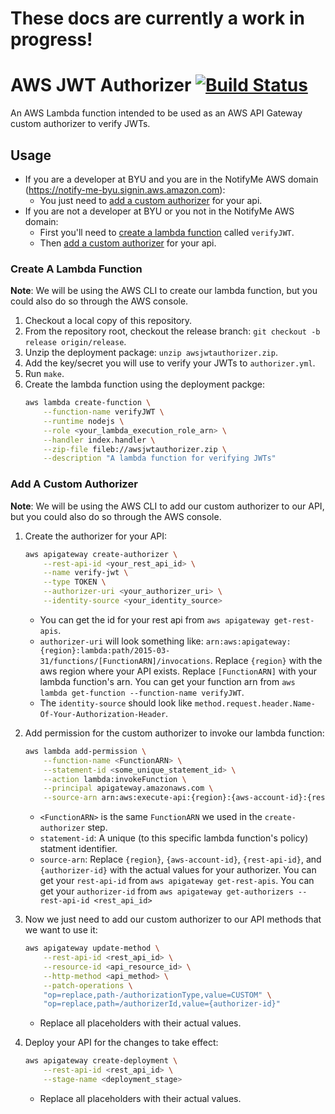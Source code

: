 # These docs are currently a work in progress!

# AWS JWT Authorizer [![Build Status](https://circleci.com/gh/byu-oit-appdev/aws-jwt-auth.svg?style=shield)](https://circleci.com/gh/byu-oit-appdev/aws-jwt-auth)

An AWS Lambda function intended to be used as an AWS API Gateway custom authorizer to verify JWTs.

## Usage

- If you are a developer at BYU and you are in the NotifyMe AWS domain (https://notify-me-byu.signin.aws.amazon.com):
    + You just need to [add a custom authorizer](#add-a-custom-authorizer) for your api.
- If you are not a developer at BYU or you not in the NotifyMe AWS domain:
    + First you'll need to [create a lambda function](#create-a-lambda-function) called `verifyJWT`.
    + Then [add a custom authorizer](#add-a-custom-authorizer) for your api.

### Create A Lambda Function

**Note**: We will be using the AWS CLI to create our lambda function, but you could also do so through the AWS console.

1. Checkout a local copy of this repository.
2. From the repository root, checkout the release branch: `git checkout -b release origin/release`.
3. Unzip the deployment package: `unzip awsjwtauthorizer.zip`.
4. Add the key/secret you will use to verify your JWTs to `authorizer.yml`.
5. Run `make`.
6. Create the lambda function using the deployment packge:
    ```bash
    aws lambda create-function \
        --function-name verifyJWT \
        --runtime nodejs \
        --role <your_lambda_execution_role_arn> \
        --handler index.handler \
        --zip-file fileb://awsjwtauthorizer.zip \
        --description "A lambda function for verifying JWTs"
    ```

### Add A Custom Authorizer

**Note**: We will be using the AWS CLI to add our custom authorizer to our API, but you could also do so through the AWS console.

1. Create the authorizer for your API:
    ```bash
    aws apigateway create-authorizer \
        --rest-api-id <your_rest_api_id> \
        --name verify-jwt \
        --type TOKEN \
        --authorizer-uri <your_authorizer_uri> \
        --identity-source <your_identity_source>
    ```

    + You can get the id for your rest api from `aws apigateway get-rest-apis`.
    + `authorizer-uri` will look something like: `arn:aws:apigateway:{region}:lambda:path/2015-03-31/functions/[FunctionARN]/invocations`. Replace `{region}` with the aws region where your API exists. Replace `[FunctionARN]` with your lambda function's arn. You can get your function arn from `aws lambda get-function --function-name verifyJWT`.
    + The `identity-source` should look like `method.request.header.Name-Of-Your-Authorization-Header`.

2. Add permission for the custom authorizer to invoke our lambda function:
    ```bash
    aws lambda add-permission \
        --function-name <FunctionARN> \
        --statement-id <some_unique_statement_id> \
        --action lambda:invokeFunction \
        --principal apigateway.amazonaws.com \
        --source-arn arn:aws:execute-api:{region}:{aws-account-id}:{rest-api-id}/authorizers/{authorizer-id}
    ```

    + `<FunctionARN>` is the same `FunctionARN` we used in the `create-authorizer` step.
    + `statement-id`: A unique (to this specific lambda function's policy) statment identifier.
    + `source-arn`: Replace `{region}`, `{aws-account-id}`, `{rest-api-id}`, and `{authorizer-id}` with the actual values for your authorizer. You can get your `rest-api-id` from `aws apigateway get-rest-apis`. You can get your `authorizer-id` from `aws apigateway get-authorizers --rest-api-id <rest_api_id>`

3. Now we just need to add our custom authorizer to our API methods that we want to use it:
    ```bash
    aws apigateway update-method \
        --rest-api-id <rest_api_id> \
        --resource-id <api_resource_id> \
        --http-method <api_method> \
        --patch-operations \
        "op=replace,path-/authorizationType,value=CUSTOM" \
        "op=replace,path=/authorizerId,value={authorizer-id}"
    ```

    + Replace all placeholders with their actual values.

4. Deploy your API for the changes to take effect:
    ```bash
    aws apigateway create-deployment \
        --rest-api-id <rest_api_id> \
        --stage-name <deployment_stage>
    ```

    + Replace all placeholders with their actual values.
